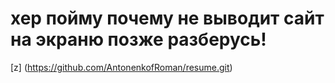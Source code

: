 # хер пойму почему не выводит сайт на экраню позже разберусь!
[z] (https://github.com/AntonenkofRoman/resume.git)
